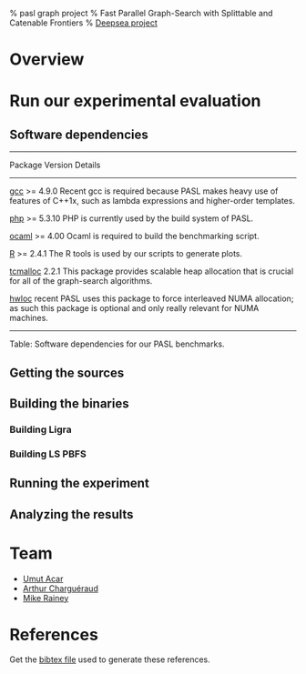 % pasl graph project
% Fast Parallel Graph-Search with Splittable and Catenable Frontiers
% [Deepsea project](http://deepsea.inria.fr/)

Overview
========

Run our experimental evaluation
===============================

Software dependencies
---------------------

----------------------------------------------------------------------------------------------------------
Package                                            Version        Details
------------------------------------------------   ----------     ----------------------------------------
[gcc](https://gcc.gnu.org/)                         >= 4.9.0      Recent gcc is required because PASL 
                                                                  makes heavy use of features of C++1x,
                                                                  such as lambda expressions and
                                                                  higher-order templates.

[php](http://www.php.net/)                          >= 5.3.10     PHP is currently used by the build system 
                                                                  of PASL. 

[ocaml](http://www.ocaml.org/)                      >= 4.00       Ocaml is required to build the
                                                                  benchmarking script.

[R](http://www.r-project.org/)                      >= 2.4.1      The R tools is used by our scripts to
                                                                  generate plots.
                                               
[tcmalloc](http://goog-perftools.sourceforge.net)   2.2.1         This package provides scalable heap
                                                                  allocation that is crucial for all of 
                                                                  the graph-search algorithms.

[hwloc](http://www.open-mpi.org/projects/hwloc/)    recent        PASL uses this package to force
                                                                  interleaved NUMA allocation; as
                                                                  such this package is optional and only
                                                                  really relevant for NUMA machines.

----------------------------------------------------------------------------------------------------------

Table: Software dependencies for our PASL benchmarks.

Getting the sources
-------------------

Building the binaries
---------------------

### Building Ligra

### Building LS PBFS

Running the experiment
----------------------

Analyzing the results
---------------------

Team
====

- [Umut Acar](http://www.umut-acar.org/site/umutacar/)
- [Arthur Charguéraud](http://www.chargueraud.org/)
- [Mike Rainey](http://gallium.inria.fr/~rainey/)

References
==========

Get the [bibtex file](graph.bib) used to generate these references.
